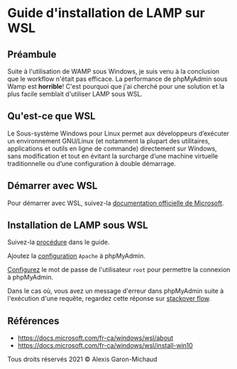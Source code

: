 # Guide d'installation de LAMP sur WSL

## Préambule

Suite à l'utilisation de WAMP sous Windows, je suis venu à la conclusion que le workflow n'était pas efficace. La performance de phpMyAdmin sous Wamp est __horrible__! C'est pourquoi que j'ai cherché pour une solution et la plus facile semblait d'utiliser LAMP sous WSL.

## Qu'est-ce que WSL

Le Sous-système Windows pour Linux permet aux développeurs d’exécuter un environnement GNU/Linux (et notamment la plupart des utilitaires, applications et outils en ligne de commande) directement sur Windows, sans modification et tout en évitant la surcharge d’une machine virtuelle traditionnelle ou d’une configuration à double démarrage.

## Démarrer avec WSL

Pour démarrer avec WSL, suivez-la [documentation officielle de Microsoft](https://docs.microsoft.com/fr-ca/windows/wsl/install-win10).

## Installation de LAMP sous WSL

Suivez-la [procédure](https://www.how2shout.com/how-to/how-to-install-apache-mysql-php-phpmyadmin-on-windows-10-wsl.html) dans le guide.

Ajoutez la [configuration](https://askubuntu.com/a/19128) `Apache` à phpMyAdmin.

[Configurez](https://stackoverflow.com/a/52335791) le mot de passe de l'utilisateur `root` pour permettre la connexion à phpMyAdmin.

Dans le cas où, vous avez un message d'erreur dans phpMyAdmin suite à l'exécution d'une requête, regardez cette réponse sur [stackover flow](https://stackoverflow.com/questions/48001569/phpmyadmin-count-parameter-must-be-an-array-or-an-object-that-implements-co).

## Références

- <https://docs.microsoft.com/fr-ca/windows/wsl/about>
- <https://docs.microsoft.com/fr-ca/windows/wsl/install-win10>

Tous droits réservés 2021 © Alexis Garon-Michaud
